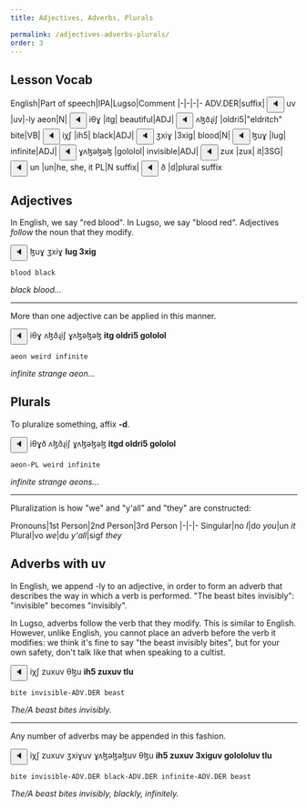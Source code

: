 ```yaml
---
title: Adjectives, Adverbs, Plurals

permalink: /adjectives-adverbs-plurals/
order: 3
---
```


## Lesson Vocab

English|Part of speech|IPA|Lugso|Comment
|-|-|-|-
ADV.DER|suffix|<span class='spoken '> <button class='speak' type='button' data-ipa='uv'>🔈</button> <span class='ipa'>uv</span> </span>|uv|-ly
aeon|N|<span class='spoken '> <button class='speak' type='button' data-ipa='iθɣ'>🔈</button> <span class='ipa'>iθɣ</span> </span>|itg|
beautiful|ADJ|<span class='spoken '> <button class='speak' type='button' data-ipa='ʌɮðɻiʃ'>🔈</button> <span class='ipa'>ʌɮðɻiʃ</span> </span>|oldri5|"eldritch"
bite|VB|<span class='spoken '> <button class='speak' type='button' data-ipa='iχʃ'>🔈</button> <span class='ipa'>iχʃ</span> </span>|ih5|
black|ADJ|<span class='spoken '> <button class='speak' type='button' data-ipa='ʒxiɣ'>🔈</button> <span class='ipa'>ʒxiɣ</span> </span>|3xig|
blood|N|<span class='spoken '> <button class='speak' type='button' data-ipa='ɮuɣ'>🔈</button> <span class='ipa'>ɮuɣ</span> </span>|lug|
infinite|ADJ|<span class='spoken '> <button class='speak' type='button' data-ipa='ɣʌɮəɮəɮ'>🔈</button> <span class='ipa'>ɣʌɮəɮəɮ</span> </span>|gololol|
invisible|ADJ|<span class='spoken '> <button class='speak' type='button' data-ipa='zux'>🔈</button> <span class='ipa'>zux</span> </span>|zux|
it|3SG|<span class='spoken '> <button class='speak' type='button' data-ipa='un'>🔈</button> <span class='ipa'>un</span> </span>|un|he, she, it
PL|N suffix|<span class='spoken '> <button class='speak' type='button' data-ipa='ð'>🔈</button> <span class='ipa'>ð</span> </span>|d|plural suffix

## Adjectives

In English, we say "red blood". In Lugso, we say "blood red". Adjectives _follow_ the noun that they modify.

<span class='spoken '> <button class='speak' type='button' data-ipa='ɮuɣ ʒxiɣ'>🔈</button> <span class='ipa'>ɮuɣ ʒxiɣ</span> </span> <strong>lug 3xig</strong>

`blood black`

_black blood..._

---

More than one adjective can be applied in this manner.

<span class='spoken '> <button class='speak' type='button' data-ipa='iθɣ ʌɮðɻiʃ ɣʌɮəɮəɮ'>🔈</button> <span class='ipa'>iθɣ ʌɮðɻiʃ ɣʌɮəɮəɮ</span> </span> <strong>itg oldri5 gololol</strong>

`aeon weird infinite`

_infinite strange aeon..._

## Plurals

To pluralize something, affix **-d**.

<span class='spoken '> <button class='speak' type='button' data-ipa='iθɣð ʌɮðɻiʃ ɣʌɮəɮəɮ'>🔈</button> <span class='ipa'>iθɣð ʌɮðɻiʃ ɣʌɮəɮəɮ</span> </span> <strong>itgd oldri5 gololol</strong>

`aeon-PL weird infinite`

_infinite strange aeons..._

---

Pluralization is how "we" and "y'all" and "they" are constructed:

Pronouns|1st Person|2nd Person|3rd Person
|-|-|-
Singular|no _I_|do _you_|un _it_
Plural|vo _we_|du _y'all_|sigf _they_

## Adverbs with uv

In English, we append -ly to an adjective, in order to form an adverb that describes the way in which a verb is performed. "The beast bites invisibly": "invisible" becomes "invisibly".

In Lugso, adverbs follow the verb that they modify. This is similar to English. However, unlike English, you cannot place an adverb before the verb it modifies: we think it's fine to say "the beast invisibly bites", but for your own safety, don't talk like that when speaking to a cultist.

<span class='spoken '> <button class='speak' type='button' data-ipa='iχʃ zuxuv θɮu'>🔈</button> <span class='ipa'>iχʃ zuxuv θɮu</span> </span> <strong>ih5 zuxuv tlu</strong>

`bite invisible-ADV.DER beast`

_The/A beast bites invisibly._

---

Any number of adverbs may be appended in this fashion.

<span class='spoken '> <button class='speak' type='button' data-ipa='iχʃ zuxuv ʒxiɣuv ɣʌɮəɮəɮuv θɮu'>🔈</button> <span class='ipa'>iχʃ zuxuv ʒxiɣuv ɣʌɮəɮəɮuv θɮu</span> </span> <strong>ih5 zuxuv 3xiguv golololuv tlu</strong>

`bite invisible-ADV.DER black-ADV.DER infinite-ADV.DER beast`

_The/A beast bites invisibly, blackly, infinitely._
